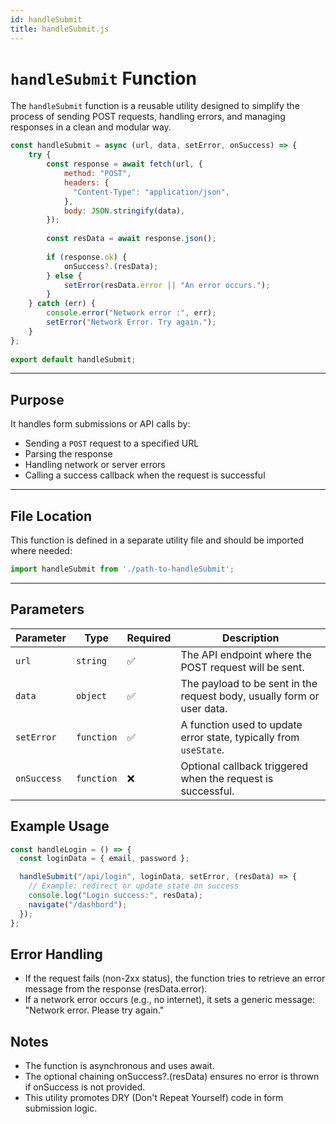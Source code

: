 ```yaml
---
id: handleSubmit
title: handleSubmit.js
---
```


# `handleSubmit` Function

The `handleSubmit` function is a reusable utility designed to simplify the process of sending POST requests, handling errors, and managing responses in a clean and modular way.

```js
const handleSubmit = async (url, data, setError, onSuccess) => {
    try {
        const response = await fetch(url, {
            method: "POST",
            headers: {
              "Content-Type": "application/json",
            },
            body: JSON.stringify(data),
        });
    
        const resData = await response.json();
    
        if (response.ok) {
            onSuccess?.(resData);
        } else {
            setError(resData.error || "An error occurs.");
        }
    } catch (err) {
        console.error("Network error :", err);
        setError("Network Error. Try again.");
    }
};
  
export default handleSubmit;
```

---

## Purpose

It handles form submissions or API calls by:

- Sending a `POST` request to a specified URL
- Parsing the response
- Handling network or server errors
- Calling a success callback when the request is successful

---

## File Location

This function is defined in a separate utility file and should be imported where needed:

```js
import handleSubmit from './path-to-handleSubmit';
```

---

## Parameters

| Parameter     | Type         | Required | Description                                                                 |
|---------------|--------------|----------|-----------------------------------------------------------------------------|
| `url`         | `string`     | ✅       | The API endpoint where the POST request will be sent.                       |
| `data`        | `object`     | ✅       | The payload to be sent in the request body, usually form or user data.     |
| `setError`    | `function`   | ✅       | A function used to update error state, typically from `useState`.          |
| `onSuccess`   | `function`   | ❌       | Optional callback triggered when the request is successful.                |

## Example Usage

```jsx
const handleLogin = () => {
  const loginData = { email, password };

  handleSubmit("/api/login", loginData, setError, (resData) => {
    // Example: redirect or update state on success
    console.log("Login success:", resData);
    navigate("/dashbord");
  });
};
```

## Error Handling

- If the request fails (non-2xx status), the function tries to retrieve an error message from the response (resData.error).
- If a network error occurs (e.g., no internet), it sets a generic message: "Network error. Please try again."

## Notes

- The function is asynchronous and uses await.
- The optional chaining onSuccess?.(resData) ensures no error is thrown if onSuccess is not provided.
- This utility promotes DRY (Don't Repeat Yourself) code in form submission logic.



